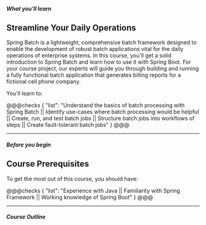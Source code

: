 ##### What you'll learn

## Streamline Your Daily Operations

Spring Batch is a lightweight, comprehensive batch framework designed to enable the development of robust batch applications vital for the daily operations of enterprise systems. In this course, you'll get a solid introduction to Spring Batch and learn how to use it with Spring Boot. For your course project, our experts will guide you through building and running a fully functional batch application that generates billing reports for a fictional cell phone company.

You'll learn to:

@@@checks
{
"list": "Understand the basics of batch processing with Spring Batch || Identify use-cases where batch processing would be helpful || Create, run, and test batch jobs || Structure batch jobs into workflows of steps || Create fault-tolerant batch jobs"
}
@@@

---

##### Before you begin

## Course Prerequisites

To get the most out of this course, you should have:

@@@checks
{
"list": "Experience with Java || Familiarity with Spring Framework || Working knowledge of Spring Boot"
}
@@@

---

##### Course Outline
